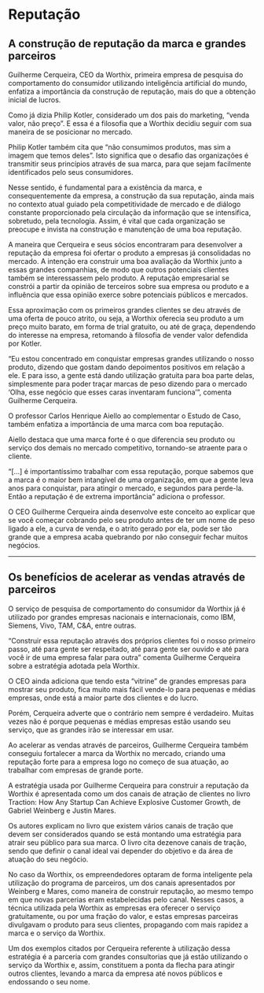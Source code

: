 # Reputação

## A construção de reputação da marca e grandes parceiros

Guilherme Cerqueira, CEO da Worthix, primeira empresa de pesquisa do comportamento do consumidor utilizando inteligência artificial do mundo, enfatiza a importância da construção de reputação, mais do que a obtenção inicial de lucros.

Como já dizia Philip Kotler, considerado um dos pais do marketing, “venda valor, não preço”. E essa é a filosofia que a Worthix decidiu seguir com sua maneira de se posicionar no mercado.

Philip Kotler também cita que “não consumimos produtos, mas sim a imagem que temos deles”. Isto significa que o desafio das organizações é transmitir seus princípios através de sua marca, para que sejam facilmente identificados pelo seus consumidores.

Nesse sentido, é fundamental para a existência da marca, e consequentemente da empresa, a construção da sua reputação, ainda mais no contexto atual guiado pela competitividade de mercado e de diálogo constante proporcionado pela circulação da informação que se intensifica, sobretudo, pela tecnologia. Assim, é vital que cada organização se preocupe e invista na construção e manutenção de uma boa reputação.

A maneira que Cerqueira e seus sócios encontraram para desenvolver a reputação da empresa foi ofertar o produto a empresas já consolidadas no mercado. A intenção era construir uma boa avaliação da Worthix junto a essas grandes companhias, de modo que outros potenciais clientes também se interessassem pelo produto. A reputação empresarial se constrói a partir da opinião de terceiros sobre sua empresa ou produto e a influência que essa opinião exerce sobre potenciais públicos e mercados.

Essa aproximação com os primeiros grandes clientes se deu através de uma oferta de pouco atrito, ou seja, a Worthix oferecia seu produto a um preço muito barato, em forma de trial gratuito, ou até de graça, dependendo do interesse na empresa, retomando à filosofia de vender valor defendida por Kotler.

“Eu estou concentrado em conquistar empresas grandes utilizando o nosso produto, dizendo que gostam dando depoimentos positivos em relação a ele. E para isso, a gente está dando utilização gratuita para boa parte delas, simplesmente para poder traçar marcas de peso dizendo para o mercado ‘Olha, esse negócio que esses caras inventaram funciona’”, comenta Guilherme Cerqueira.

O professor Carlos Henrique Aiello ao complementar o Estudo de Caso, também enfatiza a importância de uma marca com boa reputação.

Aiello destaca que uma marca forte é o que diferencia seu produto ou serviço dos demais no mercado competitivo, tornando-se atraente para o cliente.

“[…] é importantíssimo trabalhar com essa reputação, porque sabemos que a marca é o maior bem intangível de uma organização, em que a gente leva anos para conquistar, para atingir o mercado, e segundos para perde-la. Então a reputação é de extrema importância” adiciona o professor.

O CEO Guilherme Cerqueira ainda desenvolve este conceito ao explicar que se você começar cobrando pelo seu produto antes de ter um nome de peso ligado a ele, a curva de venda, e o atrito gerado por ela, pode ser tão grande que a empresa acaba quebrando por não conseguir fechar muitos negócios.


---


## Os benefícios de acelerar as vendas através de parceiros

O serviço de pesquisa de comportamento do consumidor da Worthix já é utilizado por grandes empresas nacionais e internacionais, como IBM, Siemens, Vivo, TAM, C&A, entre outras.

“Construir essa reputação através dos próprios clientes foi o nosso primeiro passo, até para gente ser respeitado, até para gente ser ouvido e até para você ir de uma empresa falar para outra” comenta Guilherme Cerqueira sobre a estratégia adotada pela Worthix.

O CEO ainda adiciona que tendo esta “vitrine” de grandes empresas para mostrar seu produto, fica muito mais fácil vende-lo para pequenas e médias empresas, onde está a maior parte dos clientes e do lucro.

Porém, Cerqueira adverte que o contrário nem sempre é verdadeiro. Muitas vezes não é porque pequenas e médias empresas estão usando seu serviço, que as grandes irão se interessar em usar.

Ao acelerar as vendas através de parceiros, Guilherme Cerqueira também conseguiu fortalecer a marca da Worthix no mercado, criando uma reputação forte para a empresa logo no começo de sua atuação, ao trabalhar com empresas de grande porte.

A estratégia usada por Guilherme Cerqueira para construir a reputação da Worthix é apresentada como um dos canais de atração de clientes no livro Traction: How Any Startup Can Achieve Explosive Customer Growth, de Gabriel Weinberg e Justin Mares.

Os autores explicam no livro que existem vários canais de tração que devem ser considerados quando se está montando uma estratégia para atrair seu público para sua marca. O livro cita dezenove canais de tração, sendo que definir o canal ideal vai depender do objetivo e da área de atuação do seu negócio.

No caso da Worthix, os empreendedores optaram de forma inteligente pela utilização do programa de parceiros, um dos canais apresentados por Weinberg e Mares, como maneira de construir reputação, ao mesmo tempo em que novas parcerias eram estabelecidas pelo canal. Nesses casos, a técnica utilizada pela Worthix as empresas era oferecer o serviço gratuitamente, ou por uma fração do valor, e estas empresas parceiras divulgavam o produto para seus clientes, propagando com mais rapidez a marca e o serviço da Worthix.

Um dos exemplos citados por Cerqueira referente à utilização dessa estratégia é a parceria com grandes consultorias que já estão utilizando o serviço da Worthix e, assim, constituem a ponta da flecha para atingir outros clientes, levando a marca da empresa até novos públicos e endossando o seu nome.

